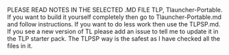 PLEASE READ NOTES IN THE SELECTED .MD FILE
TLP, Tlauncher-Portable. If you want to build it yourself completely then go to Tlauncher-Portable.md and follow instructions. If you want to do less work then use the TLPSP.md.
If you see a new version of TL please add an issue to tell me to update it in the TLP starter pack. The TLPSP way is the safest as I have checked all the files in it.
